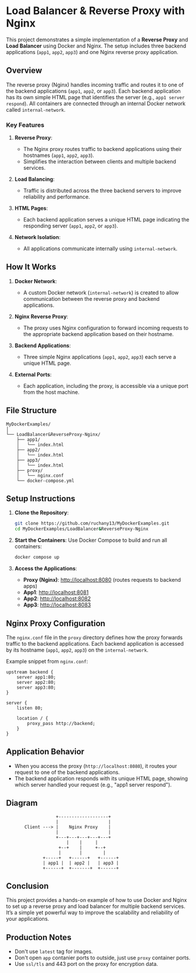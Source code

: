 
# Load Balancer & Reverse Proxy with Nginx

This project demonstrates a simple implementation of a **Reverse Proxy** and **Load Balancer** using Docker and Nginx. The setup includes three backend applications (`app1`, `app2`, `app3`) and one Nginx reverse proxy application.

## Overview

The reverse proxy (Nginx) handles incoming traffic and routes it to one of the backend applications (`app1`, `app2`, or `app3`). Each backend application has its own simple HTML page that identifies the server (e.g., `app1 server respond`). All containers are connected through an internal Docker network called `internal-network`.

### Key Features
1. **Reverse Proxy**:
   - The Nginx proxy routes traffic to backend applications using their hostnames (`app1`, `app2`, `app3`).
   - Simplifies the interaction between clients and multiple backend services.

2. **Load Balancing**:
   - Traffic is distributed across the three backend servers to improve reliability and performance.

3. **HTML Pages**:
   - Each backend application serves a unique HTML page indicating the responding server (`app1`, `app2`, or `app3`).

4. **Network Isolation**:
   - All applications communicate internally using `internal-network`.

## How It Works
1. **Docker Network**:
   - A custom Docker network (`internal-network`) is created to allow communication between the reverse proxy and backend applications.

2. **Nginx Reverse Proxy**:
   - The proxy uses Nginx configuration to forward incoming requests to the appropriate backend application based on their hostname.

3. **Backend Applications**:
   - Three simple Nginx applications (`app1`, `app2`, `app3`) each serve a unique HTML page.

4. **External Ports**:
   - Each application, including the proxy, is accessible via a unique port from the host machine.

## File Structure
```
MyDockerExamples/
│
└── LoadBalancer&ReverseProxy-Nginx/
    ├── app1/
    │   └── index.html
    ├── app2/
    │   └── index.html
    ├── app3/
    │   └── index.html
    ├── proxy/
    │   └── nginx.conf
    └── docker-compose.yml
```

## Setup Instructions
1. **Clone the Repository**:
   ```bash
   git clone https://github.com/ruchany13/MyDockerExamples.git
   cd MyDockerExamples/LoadBalancer&ReverseProxy-Nginx
   ```

2. **Start the Containers**:
   Use Docker Compose to build and run all containers:
   ```bash
   docker compose up
   ```

3. **Access the Applications**:
   - **Proxy (Nginx)**: [http://localhost:8080](http://localhost:8080) (routes requests to backend apps)
   - **App1**: [http://localhost:8081](http://localhost:8081)
   - **App2**: [http://localhost:8082](http://localhost:8082)
   - **App3**: [http://localhost:8083](http://localhost:8083)

## Nginx Proxy Configuration
The `nginx.conf` file in the `proxy` directory defines how the proxy forwards traffic to the backend applications. Each backend application is accessed by its hostname (`app1`, `app2`, `app3`) on the `internal-network`.

Example snippet from `nginx.conf`:
```nginx
upstream backend {
    server app1:80;
    server app2:80;
    server app3:80;
}

server {
    listen 80;

    location / {
        proxy_pass http://backend;
    }
}
```

## Application Behavior
- When you access the proxy (`http://localhost:8080`), it routes your request to one of the backend applications.
- The backend application responds with its unique HTML page, showing which server handled your request (e.g., "app1 server respond").

## Diagram
```
                   +-------------------+
                   |                   |
       Client ---> |    Nginx Proxy    |
                   |                   |
                   +---+---+---+---+---+
                       |    |     |
                    +--+    |     +--+
                    |       |        |
              +-----+   +------+   +------+
              | app1 |  | app2 |   | app3 |
              +------+  +-------+  +------+   
```

## Conclusion
This project provides a hands-on example of how to use Docker and Nginx to set up a reverse proxy and load balancer for multiple backend services. It’s a simple yet powerful way to improve the scalability and reliability of your applications.

## Production Notes
- Don't use `latest` tag for images.
- Don't open `app` contanier  ports to outside, just use `proxy` container ports.
- Use `ssl/tls` and 443 port on the proxy for encryption data.


